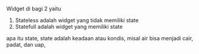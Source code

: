 Widget di bagi 2 yaitu

1. Stateless adalah widget yang tidak memiliki state
2. Statefull adalah widget yang memiliki state

apa itu state, state adalah keadaan atau kondis, misal air bisa menjadi cair, padat, dan uap,